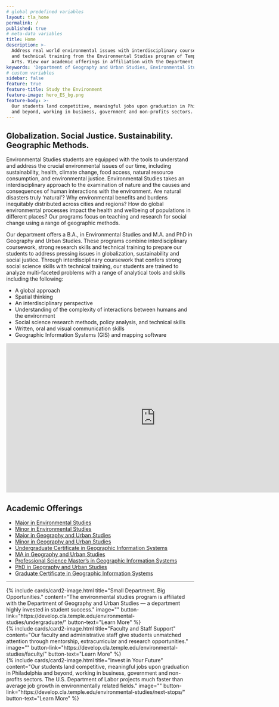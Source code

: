 ```yaml
---
# global predefined variables
layout: tla_home
permalink: /
published: true
# meta-data variables
title: Home
description: >-
  Address real world environmental issues with interdisciplinary coursework, strong research skills, 
  and technical training from the Environmental Studies program of Temple University’s College of Liberal 
  Arts. View our academic offerings in affiliation with the Department of Geography and Urban Studies.
keywords: 'Department of Geography and Urban Studies, Environmental Studies, academic offerings, Environmental Studies Program'
# custom variables
sidebar: false
feature: true
feature-title: Study the Environment
feature-image: hero_ES_bg.png
feature-body: >-
  Our students land competitive, meaningful jobs upon graduation in Philadelphia 
  and beyond, working in business, government and non-profits sectors.
---
```

## Globalization. Social Justice. Sustainability. Geographic Methods.
Environmental Studies students are equipped with the tools to understand and address the crucial environmental issues of our time, including sustainability, health, climate change, food access, natural resource consumption, and environmental justice. Environmental Studies takes an interdisciplinary approach to the examination of nature and the causes and consequences of human interactions with the environment. Are natural disasters truly ‘natural’? Why environmental benefits and burdens inequitably distributed across cities and regions? How do global environmental processes impact the health and wellbeing of populations in different places? Our programs focus on teaching and research for social change using a range of geographic methods.

Our department offers a B.A., in Environmental Studies and M.A. and PhD in Geography and Urban Studies. These programs combine interdisciplinary coursework, strong research skills and technical training to prepare our students to address pressing issues in globalization, sustainability and social justice.
Through interdisciplinary coursework that confers strong social science skills with technical training, our students are trained to analyze multi-faceted problems with a range of analytical tools and skills including the following:

- A global approach
- Spatial thinking
- An interdisciplinary perspective
- Understanding of the complexity of interactions between humans and the environment
- Social science research methods, policy analysis, and technical skills
- Written, oral and visual communication skills
- Geographic Information Systems (GIS) and mapping software

<div align="center"><iframe width="800" height="400" src="https://www.youtube.com/watch?v=ug_TJtS618A&feature=youtu.be" frameborder="0" allow="autoplay; encrypted-media" allowfullscreen></iframe></div>

## Academic Offerings
- [Major in Environmental Studies](http://bulletin.temple.edu/undergraduate/liberal-arts/environmental-studies/ba-environmental-studies/)
- [Minor in Environmental Studies](http://bulletin.temple.edu/undergraduate/liberal-arts/environmental-studies/ba-environmental-studies/)
- [Major in Geography and Urban Studies](http://bulletin.temple.edu/undergraduate/liberal-arts/geography-urban-studies/ba-geography-urban-studies/)
- [Minor in Geography and Urban Studies](http://bulletin.temple.edu/undergraduate/liberal-arts/geography-urban-studies/minor-geography-urban-studies/)
- [Undergraduate Certificate in Geographic Information Systems](http://bulletin.temple.edu/undergraduate/liberal-arts/geography-urban-studies/certificate-geographic-information-systems/)
- [MA in Geography and Urban Studies](http://bulletin.temple.edu/graduate/scd/cla/geography-urban-studies-ma/)
- [Professional Science Master’s in Geographic Information Systems](http://bulletin.temple.edu/graduate/scd/cla/geographic-information-systems-psm/)
- [PhD in Geography and Urban Studies](http://bulletin.temple.edu/graduate/scd/cla/geography-urban-studies-phd/)
- [Graduate Certificate in Geographic Information Systems](http://bulletin.temple.edu/graduate/scd/cla/geographic-information-systems-certificate/)

___

<div class="row row-wide">
  <div class="col m12 l4">{% include cards/card2-image.html
    title="Small Department. Big Opportunities."
    content="The environmental studies program is affiliated with the Department of Geography and Urban Studies — a department highly invested in student success."
    image=""
    button-link="https://develop.cla.temple.edu/environmental-studies/undergraduate/"
    button-text="Learn More" %}
  </div>
  <div class="row row-wide">
    <div class="col m12 l4">{% include cards/card2-image.html
      title="Faculty and Staff Support"
      content="Our faculty and administrative staff give students unmatched attention through mentorship, extracurricular and research opportunities."
      image=""
      button-link="https://develop.cla.temple.edu/environmental-studies/faculty/"
      button-text="Learn More" %}
    </div>
    <div class="row row-wide">
      <div class="col m12 l4">{% include cards/card2-image.html
        title="Invest in Your Future"
        content="Our students land competitive, meaningful jobs upon graduation in Philadelphia and beyond, working in business, government and non-profits sectors. The U.S. Department of Labor projects much faster than average job growth in environmentally related fields."
        image=""
        button-link="https://develop.cla.temple.edu/environmental-studies/next-stops/"
        button-text="Learn More" %}
      </div>
</div>
